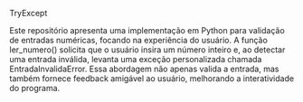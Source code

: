   T r y E x c e p t 

 Este repositório apresenta uma implementação em Python para validação de entradas numéricas, focando na experiência do usuário. A função ler_numero() solicita que o usuário insira um número inteiro e, ao detectar uma entrada inválida, levanta uma exceção personalizada chamada EntradaInvalidaError. Essa abordagem não apenas valida a entrada, mas também fornece feedback amigável ao usuário, melhorando a interatividade do programa.
 
 
